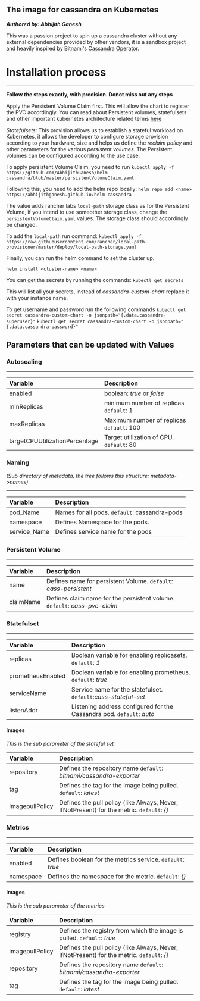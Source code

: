 ## The image for cassandra on Kubernetes

**_Authored by: Abhijith Ganesh_**

This was a passion project to spin up a cassandra cluster without any external dependencies provided by other vendors, it is a
sandbox project and heavily inspired by Bitnami's [Cassandra Operator](https://github.com/bitnami/charts/tree/master/bitnami/cassandra).

# Installation process

<hr/>

**Follow the steps exactly, with precision. Donot miss out any steps**

Apply the Persistent Volume Claim first. This will allow the chart to register the PVC accordingly.
You can read about Persistent volumes, statefulsets and other important kubernetes architecture related terms [here](https://kubernetes.io/docs/concepts/storage/persistent-volumes/)

_Statefulsets:_
This provision allows us to establish a stateful workload on Kubernetes, it allows the developer to configure storage provision
according to your hardware, size and helps us define the _reclaim policy_ and other parameters for the various _persistent volumes_. The Persistent volumes can be configured according to the use case.

To apply persistent Volume Claim, you need to run
`kubectl apply -f https://github.com/AbhijithGanesh/helm-cassandra/blob/master/persistentVolumeClaim.yaml`

Following this, you need to add the helm repo locally:
`helm repo add <name> https://abhijithganesh.github.io/helm-cassandra`

The value adds rancher labs `local-path` storage class as for the Persistent Volume, if you intend to
use someother storage class, change the `persistentVolumeClaim.yaml` values. The storage class should accordingly be changed.

To add the `local-path`
run command:
`kubectl apply -f https://raw.githubusercontent.com/rancher/local-path-provisioner/master/deploy/local-path-storage.yaml`

Finally, you can run the helm command to set the cluster up.

`helm install <cluster-name> <name>`

You can get the secrets by running the commands:
`kubectl get secrets`

This will list all your secrets, instead of _cassandra-custom-chart_ replace it with your instance name.

To get username and password run the following commands
`kubectl get secret cassandra-custom-chart -o jsonpath="{.data.cassandra-superuser}"`
`kubectl get secret cassandra-custom-chart -o jsonpath="{.data.cassandra-password}"`

## Parameters that can be updated with Values

### Autoscaling

<hr/>

|**Variable**|**Description**|
|:-------------|:----------------|
|enabled| boolean: _true_ or _false_|
|minReplicas| minimum number of replicas `default`: 1|
|maxReplicas| Maximum number of replicas `default`: 100|
|targetCPUUtilizationPercentage|Target utilization of CPU. `default`: 80|

### Naming

_(Sub directory of metadata, the tree follows this structure: metadata->names)_

<hr/>

|**Variable**|**Description**|
|:-------------|:----------------|
|pod_Name| Names for all pods. `default`: cassandra-pods|
|namespace|Defines Namespace for the pods.|
|service_Name|Defines service name for the pods|

### Persistent Volume

<hr/>

|**Variable**|**Description**|
|:-------------|:----------------|
|name| Defines name for persistent Volume. `default`: _cass-persistent_|
|claimName|Defines claim name for the persistent volume. `default`: _cass-pvc-claim_|

### Statefulset

<hr/>

|**Variable**|**Description**|
|:-------------|:----------------|
|replicas|Boolean variable for enabling replicasets. `default`: _1_|
|prometheusEnabled|Boolean variable for enabling prometheus. `default`: _true_|
|serviceName|Service name for the statefulset. `default`:_cass-stateful-set_|
|listenAddr|Listening address configured for the Cassandra pod. `default`: _auto_|

#### Images

_This is the sub parameter of the stateful set_

|**Variable**|**Description**|
|:-------------|:----------------|
|repository| Defines the repository name `default`: _bitnami/cassandra-exporter_|
|tag| Defines the tag for the image being pulled. `default`: _latest_
|imagepullPolicy|Defines the pull policy (like Always, Never, IfNotPresent) for the metric. `default`: _{}_|

### Metrics

<hr/>

|**Variable**|**Description**|
|:-------------|:----------------|
|enabled| Defines boolean for the metrics service. `default`: _true_|
|namespace|Defines the namespace for the metric. `default`: _{}_|

#### Images

_This is the sub parameter of the metrics_

|**Variable**|**Description**|
|:-------------|:----------------|
|registry| Defines the registry from which the image is pulled. `default`: _true_|
|imagepullPolicy|Defines the pull policy (like Always, Never, IfNotPresent) for the metric. `default`: _{}_|
|repository| Defines the repository name `default`: _bitnami/cassandra-exporter_|
|tag| Defines the tag for the image being pulled. `default`: _latest_
